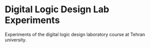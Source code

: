 
# Digital Logic Design Lab Experiments

Experiments of the digital logic design laboratory course at Tehran university.
